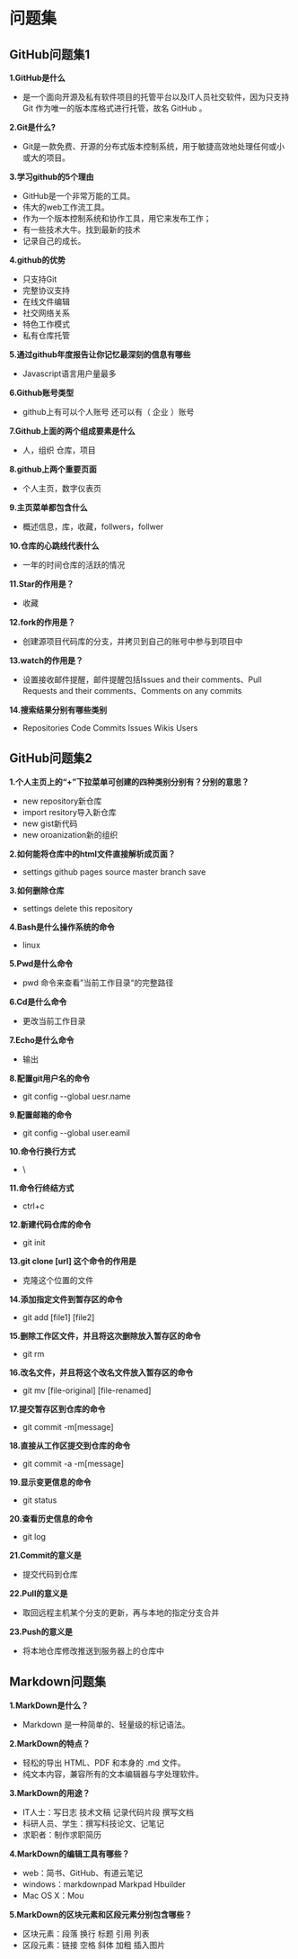 # 问题集
## **GitHub问题集1**
**1.GitHub是什么**
- 是一个面向开源及私有软件项目的托管平台以及IT人员社交软件，因为只支持 Git 作为唯一的版本库格式进行托管，故名 GitHub
。

**2.Git是什么?**
- Git是一款免费、开源的分布式版本控制系统，用于敏捷高效地处理任何或小或大的项目。

**3.学习github的5个理由**
- GitHub是一个非常万能的工具。
- 伟大的web工作流工具。
- 作为一个版本控制系统和协作工具，用它来发布工作；
- 有一些技术大牛。找到最新的技术
- 记录自己的成长。

**4.github的优势**
- 只支持Git
- 完整协议支持
- 在线文件编辑
- 社交网络关系
- 特色工作模式
- 私有仓库托管

**5.通过github年度报告让你记忆最深刻的信息有哪些**
- Javascript语言用户量最多

**6.Github账号类型**
- github上有可以个人账号 还可以有（ 企业 ）账号

**7.Github上面的两个组成要素是什么**
- 人，组织   仓库，项目

**8.github上两个重要页面**
- 个人主页，数字仪表页

**9.主页菜单都包含什么**
- 概述信息，库，收藏，follwers，follwer

**10.仓库的心跳线代表什么**
- 一年的时间仓库的活跃的情况

**11.Star的作用是？**
- 收藏

**12.fork的作用是？**
- 创建源项目代码库的分支，并拷贝到自己的账号中参与到项目中

**13.watch的作用是？**
- 设置接收邮件提醒，邮件提醒包括Issues and their comments、Pull Requests and their comments、Comments on any commits 

**14.搜索结果分别有哪些类别**
- Repositories	Code	Commits	Issues	Wikis	Users
## **GitHub问题集2**
**1.个人主页上的“+”下拉菜单可创建的四种类别分别有？分别的意思？**  
- new repository新仓库	
- import resitory导入新仓库
- new gist新代码 
- new oroanization新的组织 

**2.如何能将仓库中的html文件直接解析成页面？**    
- settings github pages source master branch save 

**3.如何删除仓库**    
- settings delete this repository

**4.Bash是什么操作系统的命令**  
- linux

**5.Pwd是什么命令**  
- pwd 命令来查看”当前工作目录“的完整路径 

**6.Cd是什么命令**  
- 更改当前工作目录

**7.Echo是什么命令**  
- 输出 

**8.配置git用户名的命令**  
- git config --global uesr.name 

**9.配置邮箱的命令**  
- git config --global user.eamil 

**10.命令行换行方式**  
- \  

**11.命令行终结方式**  
- ctrl+c 


**12.新建代码仓库的命令**  
- git init

**13.git clone [url] 这个命令的作用是**
- 克隆这个位置的文件

**14.添加指定文件到暂存区的命令**
- git add [file1] [file2]

**15.删除工作区文件，并且将这次删除放入暂存区的命令**
- git rm

**16.改名文件，并且将这个改名文件放入暂存区的命令**
- git mv [file-original] [file-renamed]

**17.提交暂存区到仓库的命令**
- git commit -m[message]

**18.直接从工作区提交到仓库的命令**
- git commit -a -m[message]

**19.显示变更信息的命令**
- git status

**20.查看历史信息的命令**
- git log

**21.Commit的意义是**
- 提交代码到仓库

**22.Pull的意义是**
- 取回远程主机某个分支的更新，再与本地的指定分支合并

**23.Push的意义是**
- 将本地仓库修改推送到服务器上的仓库中

## **Markdown问题集**
**1.MarkDown是什么？**  
- Markdown 是一种简单的、轻量级的标记语法。

**2.MarkDown的特点？**  
- 轻松的导出 HTML、PDF 和本身的 .md 文件。
- 纯文本内容，兼容所有的文本编辑器与字处理软件。
	
**3.MarkDown的用途？**  
- IT人士：写日志 技术文稿 记录代码片段 撰写文档
- 科研人员、学生：撰写科技论文、记笔记
- 求职者：制作求职简历

**4.MarkDown的编辑工具有哪些？**  
- web：简书、GitHub、有道云笔记
- windows：markdownpad Markpad Hbuilder
- Mac OS X：Mou

**5.MarkDown的区块元素和区段元素分别包含哪些？**  
- 区块元素：段落 换行 标题 引用 列表
- 区段元素：链接 空格 斜体 加粗 插入图片
